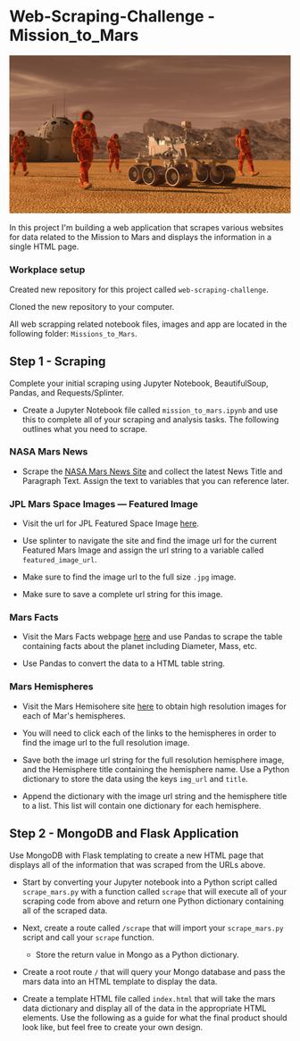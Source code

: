 # Web-Scraping-Challenge - Mission_to_Mars


![mission_to_mars](Mission_to_Mars/Images/mission_to_mars.png)

In this project I'm building a web application that scrapes various websites for data related to the Mission to Mars and displays the information in a single HTML page.

### Workplace setup

Created new repository for this project called `web-scraping-challenge`.

Cloned the new repository to your computer.

All web scrapping related notebook files, images and app are located in the following folder: `Missions_to_Mars`.

## Step 1 - Scraping

Complete your initial scraping using Jupyter Notebook, BeautifulSoup, Pandas, and Requests/Splinter.

* Create a Jupyter Notebook file called `mission_to_mars.ipynb` and use this to complete all of your scraping and analysis tasks. The following outlines what you need to scrape.

### NASA Mars News


* Scrape the [NASA Mars News Site](https://redplanetscience.com/) and collect the latest News Title and Paragraph Text. Assign the text to variables that you can reference later.

### JPL Mars Space Images — Featured Image

* Visit the url for JPL Featured Space Image [here](https://spaceimages-mars.com/).

* Use splinter to navigate the site and find the image url for the current Featured Mars Image and assign the url string to a variable called `featured_image_url`.

* Make sure to find the image url to the full size `.jpg` image.

* Make sure to save a complete url string for this image.

### Mars Facts

* Visit the Mars Facts webpage [here](https://galaxyfacts-mars.com/) and use Pandas to scrape the table containing facts about the planet including Diameter, Mass, etc.

* Use Pandas to convert the data to a HTML table string.

### Mars Hemispheres

* Visit the Mars Hemisohere site [here](https://marshemispheres.com/) to obtain high resolution images for each of Mar's hemispheres.

* You will need to click each of the links to the hemispheres in order to find the image url to the full resolution image.

* Save both the image url string for the full resolution hemisphere image, and the Hemisphere title containing the hemisphere name. Use a Python dictionary to store the data using the keys `img_url` and `title`.

* Append the dictionary with the image url string and the hemisphere title to a list. This list will contain one dictionary for each hemisphere.


## Step 2 - MongoDB and Flask Application

Use MongoDB with Flask templating to create a new HTML page that displays all of the information that was scraped from the URLs above.

* Start by converting your Jupyter notebook into a Python script called `scrape_mars.py` with a function called `scrape` that will execute all of your scraping code from above and return one Python dictionary containing all of the scraped data.

* Next, create a route called `/scrape` that will import your `scrape_mars.py` script and call your `scrape` function.

  * Store the return value in Mongo as a Python dictionary.

* Create a root route `/` that will query your Mongo database and pass the mars data into an HTML template to display the data.

* Create a template HTML file called `index.html` that will take the mars data dictionary and display all of the data in the appropriate HTML elements. Use the following as a guide for what the final product should look like, but feel free to create your own design.


